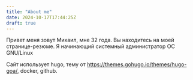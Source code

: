 ```yaml
---
title: "About me"
date: 2024-10-17T17:44:25Z
draft: true
---
```

Привет меня зовут Михаил, мне 32 года. Вы находитесь на моей странице-резюме. Я начинающий системный администратор ОС GNU/Linux

Сайт использует hugo, тему от https://themes.gohugo.io/themes/hugo-goa/, docker, github.
